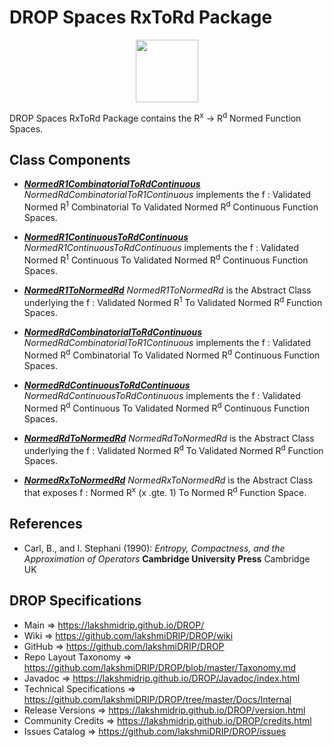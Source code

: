 # DROP Spaces RxToRd Package

<p align="center"><img src="https://github.com/lakshmiDRIP/DROP/blob/master/DRIP_Logo.gif?raw=true" width="100"></p>

DROP Spaces RxToRd Package contains the R<sup>x</sup> -> R<sup>d</sup> Normed Function Spaces.


## Class Components

 * [***NormedR1CombinatorialToRdContinuous***](https://github.com/lakshmiDRIP/DROP/tree/master/src/main/java/org/drip/spaces/rxtord/NormedR1CombinatorialToRdContinuous.java)
 <i>NormedRdCombinatorialToR1Continuous</i> implements the f : Validated Normed R<sup>1</sup> Combinatorial
 To Validated Normed R<sup>d</sup> Continuous Function Spaces.

 * [***NormedR1ContinuousToRdContinuous***](https://github.com/lakshmiDRIP/DROP/tree/master/src/main/java/org/drip/spaces/rxtord/NormedR1ContinuousToRdContinuous.java)
 <i>NormedR1ContinuousToRdContinuous</i> implements the f : Validated Normed R<sup>1</sup> Continuous To
 Validated Normed R<sup>d</sup> Continuous Function Spaces.

 * [***NormedR1ToNormedRd***](https://github.com/lakshmiDRIP/DROP/tree/master/src/main/java/org/drip/spaces/rxtord/NormedR1ToNormedRd.java)
 <i>NormedR1ToNormedRd</i> is the Abstract Class underlying the f : Validated Normed R<sup>1</sup> To
 Validated Normed R<sup>d</sup> Function Spaces.

 * [***NormedRdCombinatorialToRdContinuous***](https://github.com/lakshmiDRIP/DROP/tree/master/src/main/java/org/drip/spaces/rxtord/NormedRdCombinatorialToRdContinuous.java)
 <i>NormedRdCombinatorialToR1Continuous</i> implements the f : Validated Normed R<sup>d</sup> Combinatorial
 To Validated Normed R<sup>d</sup> Continuous Function Spaces.

 * [***NormedRdContinuousToRdContinuous***](https://github.com/lakshmiDRIP/DROP/tree/master/src/main/java/org/drip/spaces/rxtord/NormedRdContinuousToR1Continuous.java)
 <i>NormedRdContinuousToRdContinuous</i> implements the f : Validated Normed R<sup>d</sup> Continuous To
 Validated Normed R<sup>d</sup> Continuous Function Spaces.

 * [***NormedRdToNormedRd***](https://github.com/lakshmiDRIP/DROP/tree/master/src/main/java/org/drip/spaces/rxtord/NormedRdToNormedRd.java)
 <i>NormedRdToNormedRd</i> is the Abstract Class underlying the f : Validated Normed R<sup>d</sup> To
 Validated Normed R<sup>d</sup> Function Spaces.

 * [***NormedRxToNormedRd***](https://github.com/lakshmiDRIP/DROP/tree/master/src/main/java/org/drip/spaces/rxtord/NormedRxToNormedRd.java)
 <i>NormedRxToNormedRd</i> is the Abstract Class that exposes f : Normed R<sup>x</sup> (x .gte. 1) To Normed
 R<sup>d</sup> Function Space.


## References

 * Carl, B., and I. Stephani (1990): <i>Entropy, Compactness, and the Approximation of Operators</i>
 	<b>Cambridge University Press</b> Cambridge UK 


## DROP Specifications

 * Main                     => https://lakshmidrip.github.io/DROP/
 * Wiki                     => https://github.com/lakshmiDRIP/DROP/wiki
 * GitHub                   => https://github.com/lakshmiDRIP/DROP
 * Repo Layout Taxonomy     => https://github.com/lakshmiDRIP/DROP/blob/master/Taxonomy.md
 * Javadoc                  => https://lakshmidrip.github.io/DROP/Javadoc/index.html
 * Technical Specifications => https://github.com/lakshmiDRIP/DROP/tree/master/Docs/Internal
 * Release Versions         => https://lakshmidrip.github.io/DROP/version.html
 * Community Credits        => https://lakshmidrip.github.io/DROP/credits.html
 * Issues Catalog           => https://github.com/lakshmiDRIP/DROP/issues
